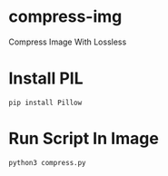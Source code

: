 # compress-img
Compress Image With Lossless

# Install PIL
```
pip install Pillow
```

# Run Script In Image
```
python3 compress.py
```
